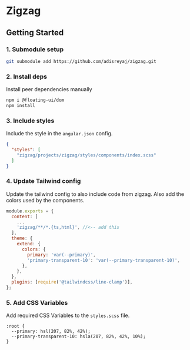 # Zigzag

## Getting Started

### 1. Submodule setup

```sh
git submodule add https://github.com/adisreyaj/zigzag.git
```

### 2. Install deps
Install peer dependencies manually

```sh
npm i @floating-ui/dom
npm install
```

### 3. Include styles
Include the style in the `angular.json` config.

```json
{
  "styles": [
    "zigzag/projects/zigzag/styles/components/index.scss"
  ]
}
```


### 4. Update Tailwind config

Update the tailwind config to also include code from zigzag.
Also add the colors used by the components.

```js
module.exports = {
  content: [
    ...
    'zigzag/**/*.{ts,html}', //<-- add this
  ],
  theme: {
    extend: {
      colors: {
        primary: 'var(--primary)',
        'primary-transparent-10': 'var(--primary-transparent-10)',
      },
    },
  },
  plugins: [require('@tailwindcss/line-clamp')],
};
```

### 5. Add CSS Variables
Add required CSS Variables to the `styles.scss` file.

```
:root {
  --primary: hsl(207, 82%, 42%);
  --primary-transparent-10: hsla(207, 82%, 42%, 10%);
}
```